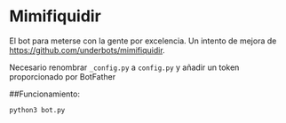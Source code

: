 # Mimifiquidir
El bot para meterse con la gente por excelencia. Un intento de mejora de https://github.com/underbots/mimifiquidir.

Necesario renombrar `_config.py` a `config.py` y añadir un token proporcionado por BotFather

##Funcionamiento:
```
python3 bot.py
```

